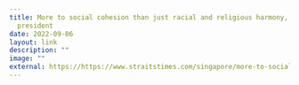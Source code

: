 ```yaml
---
title: More to social cohesion than just racial and religious harmony, says SMU
  president
date: 2022-09-06
layout: link
description: ""
image: ""
external: https://https://www.straitstimes.com/singapore/more-to-social-cohesion-than-just-racial-and-religious-harmony-says-smu-president
---
```

